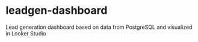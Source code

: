 # leadgen-dashboard
Lead generation dashboard based on data from PostgreSQL and visualized in Looker Studio
